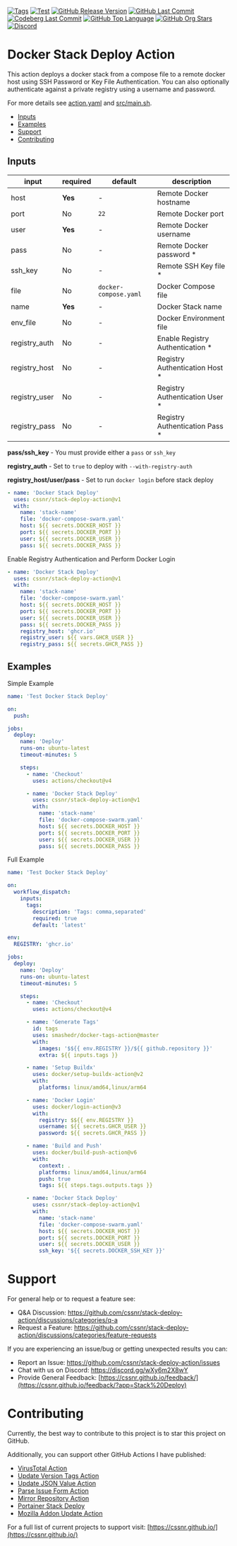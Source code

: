 [![Tags](https://img.shields.io/github/actions/workflow/status/cssnr/stack-deploy-action/tags.yaml?logo=github&logoColor=white&label=tags)](https://github.com/cssnr/stack-deploy-action/actions/workflows/tags.yaml)
[![Test](https://img.shields.io/github/actions/workflow/status/cssnr/stack-deploy-action/test.yaml?logo=github&logoColor=white&label=test)](https://github.com/cssnr/stack-deploy-action/actions/workflows/test.yaml)
[![GitHub Release Version](https://img.shields.io/github/v/release/cssnr/stack-deploy-action?logo=github)](https://github.com/cssnr/stack-deploy-action/releases/latest)
[![GitHub Last Commit](https://img.shields.io/github/last-commit/cssnr/parse-issue-form-action?logo=github&logoColor=white&label=updated)](https://github.com/cssnr/parse-issue-form-action/graphs/commit-activity)
[![Codeberg Last Commit](https://img.shields.io/gitea/last-commit/cssnr/parse-issue-form-action/master?gitea_url=https%3A%2F%2Fcodeberg.org%2F&logo=codeberg&logoColor=white&label=updated)](https://codeberg.org/cssnr/parse-issue-form-action)
[![GitHub Top Language](https://img.shields.io/github/languages/top/cssnr/stack-deploy-action?logo=htmx&logoColor=white)](https://github.com/cssnr/stack-deploy-action)
[![GitHub Org Stars](https://img.shields.io/github/stars/cssnr?style=flat&logo=github&logoColor=white)](https://cssnr.github.io/)
[![Discord](https://img.shields.io/discord/899171661457293343?logo=discord&logoColor=white&label=discord&color=7289da)](https://discord.gg/wXy6m2X8wY)

# Docker Stack Deploy Action

This action deploys a docker stack from a compose file to a remote docker host using SSH Password or Key File Authentication.
You can also optionally authenticate against a private registry using a username and password.

For more details see [action.yaml](action.yaml) and [src/main.sh](src/main.sh).

- [Inputs](#Inputs)
- [Examples](#Examples)
- [Support](#Support)
- [Contributing](#Contributing)

## Inputs

| input         | required | default               | description                       |
| ------------- | -------- | --------------------- | --------------------------------- |
| host          | **Yes**  | -                     | Remote Docker hostname            |
| port          | No       | `22`                  | Remote Docker port                |
| user          | **Yes**  | -                     | Remote Docker username            |
| pass          | No       | -                     | Remote Docker password \*         |
| ssh_key       | No       | -                     | Remote SSH Key file \*            |
| file          | No       | `docker-compose.yaml` | Docker Compose file               |
| name          | **Yes**  | -                     | Docker Stack name                 |
| env_file      | No       | -                     | Docker Environment file           |
| registry_auth | No       | -                     | Enable Registry Authentication \* |
| registry_host | No       | -                     | Registry Authentication Host \*   |
| registry_user | No       | -                     | Registry Authentication User \*   |
| registry_pass | No       | -                     | Registry Authentication Pass \*   |

**pass/ssh_key** - You must provide either a `pass` or `ssh_key`

**registry_auth** - Set to `true` to deploy with `--with-registry-auth`

**registry_host/user/pass** - Set to run `docker login` before stack deploy

```yaml
- name: 'Docker Stack Deploy'
  uses: cssnr/stack-deploy-action@v1
  with:
    name: 'stack-name'
    file: 'docker-compose-swarm.yaml'
    host: ${{ secrets.DOCKER_HOST }}
    port: ${{ secrets.DOCKER_PORT }}
    user: ${{ secrets.DOCKER_USER }}
    pass: ${{ secrets.DOCKER_PASS }}
```

Enable Registry Authentication and Perform Docker Login

```yaml
- name: 'Docker Stack Deploy'
  uses: cssnr/stack-deploy-action@v1
  with:
    name: 'stack-name'
    file: 'docker-compose-swarm.yaml'
    host: ${{ secrets.DOCKER_HOST }}
    port: ${{ secrets.DOCKER_PORT }}
    user: ${{ secrets.DOCKER_USER }}
    pass: ${{ secrets.DOCKER_PASS }}
    registry_host: 'ghcr.io'
    registry_user: ${{ vars.GHCR_USER }}
    registry_pass: ${{ secrets.GHCR_PASS }}
```

## Examples

Simple Example

```yaml
name: 'Test Docker Stack Deploy'

on:
  push:

jobs:
  deploy:
    name: 'Deploy'
    runs-on: ubuntu-latest
    timeout-minutes: 5

    steps:
      - name: 'Checkout'
        uses: actions/checkout@v4

      - name: 'Docker Stack Deploy'
        uses: cssnr/stack-deploy-action@v1
        with:
          name: 'stack-name'
          file: 'docker-compose-swarm.yaml'
          host: ${{ secrets.DOCKER_HOST }}
          port: ${{ secrets.DOCKER_PORT }}
          user: ${{ secrets.DOCKER_USER }}
          pass: ${{ secrets.DOCKER_PASS }}
```

Full Example

```yaml
name: 'Test Docker Stack Deploy'

on:
  workflow_dispatch:
    inputs:
      tags:
        description: 'Tags: comma,separated'
        required: true
        default: 'latest'

env:
  REGISTRY: 'ghcr.io'

jobs:
  deploy:
    name: 'Deploy'
    runs-on: ubuntu-latest
    timeout-minutes: 5

    steps:
      - name: 'Checkout'
        uses: actions/checkout@v4

      - name: 'Generate Tags'
        id: tags
        uses: smashedr/docker-tags-action@master
        with:
          images: '$${{ env.REGISTRY }}/${{ github.repository }}'
          extra: ${{ inputs.tags }}

      - name: 'Setup Buildx'
        uses: docker/setup-buildx-action@v2
        with:
          platforms: linux/amd64,linux/arm64

      - name: 'Docker Login'
        uses: docker/login-action@v3
        with:
          registry: $${{ env.REGISTRY }}
          username: ${{ secrets.GHCR_USER }}
          password: ${{ secrets.GHCR_PASS }}

      - name: 'Build and Push'
        uses: docker/build-push-action@v6
        with:
          context: .
          platforms: linux/amd64,linux/arm64
          push: true
          tags: ${{ steps.tags.outputs.tags }}

      - name: 'Docker Stack Deploy'
        uses: cssnr/stack-deploy-action@v1
        with:
          name: 'stack-name'
          file: 'docker-compose-swarm.yaml'
          host: ${{ secrets.DOCKER_HOST }}
          port: ${{ secrets.DOCKER_PORT }}
          user: ${{ secrets.DOCKER_USER }}
          ssh_key: '${{ secrets.DOCKER_SSH_KEY }}'
```

# Support

For general help or to request a feature see:

- Q&A Discussion: https://github.com/cssnr/stack-deploy-action/discussions/categories/q-a
- Request a Feature: https://github.com/cssnr/stack-deploy-action/discussions/categories/feature-requests

If you are experiencing an issue/bug or getting unexpected results you can:

- Report an Issue: https://github.com/cssnr/stack-deploy-action/issues
- Chat with us on Discord: https://discord.gg/wXy6m2X8wY
- Provide General
  Feedback: [https://cssnr.github.io/feedback/](https://cssnr.github.io/feedback/?app=Stack%20Deploy)

# Contributing

Currently, the best way to contribute to this project is to star this project on GitHub.

Additionally, you can support other GitHub Actions I have published:

- [VirusTotal Action](https://github.com/cssnr/virustotal-action)
- [Update Version Tags Action](https://github.com/cssnr/update-version-tags-action)
- [Update JSON Value Action](https://github.com/cssnr/update-json-value-action)
- [Parse Issue Form Action](https://github.com/cssnr/parse-issue-form-action)
- [Mirror Repository Action](https://github.com/cssnr/mirror-repository-action)
- [Portainer Stack Deploy](https://github.com/cssnr/portainer-stack-deploy-action)
- [Mozilla Addon Update Action](https://github.com/cssnr/mozilla-addon-update-action)

For a full list of current projects to support visit: [https://cssnr.github.io/](https://cssnr.github.io/)
